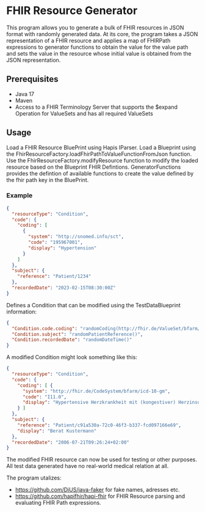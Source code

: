 # FHIR Resource Generator

This program allows you to generate a bulk of FHIR resources in JSON format with randomly generated data. 
At its core, the program takes a JSON representation of a FHIR resource and applies a map of FHIRPath expressions to generator functions
to obtain the value for the value path and sets the value in the resource whose initial value is obtained from the JSON representation.

## Prerequisites

- Java 17
- Maven
- Access to a FHIR Terminology Server that supports the $expand Operation for ValueSets and has all required ValueSets

## Usage

Load a FHIR Resource BluePrint using Hapis IParser.
Load a Blueprint using the FhirResourceFactory.loadFhirPathToValueFunctionFromJson function.
Use the FhirResourceFactory.modifyResource function to modify the loaded resource based on the Blueprint FHIR Defintions.
GeneratorFunctions provides the defintion of available functions to create the value defined by the fhir path key in the BluePrint.


### Example 
```json
{
  "resourceType": "Condition",
  "code": {
    "coding": [
      {
        "system": "http://snomed.info/sct",
        "code": "195967001",
        "display": "Hypertension"
      }
    ]
  },
  "subject": {
    "reference": "Patient/1234"
  },
  "recordedDate": "2023-02-15T08:30:00Z"
}
```
Defines a Condition that can be modified using the TestDataBlueprint information:

```json
{
  "Condition.code.coding": "randomCoding(http://fhir.de/ValueSet/bfarm/icd-10-gm)",
  "Condition.subject": "randomPatientReference()",
  "Condition.recordedDate": "randomDateTime()"
}
```



A modified Condition might look something like this:

```json
{
  "resourceType": "Condition",
  "code": {
    "coding": [ {
      "system": "http://fhir.de/CodeSystem/bfarm/icd-10-gm",
      "code": "I11.0",
      "display": "Hypertensive Herzkrankheit mit (kongestiver) Herzinsuffizienz"
    } ]
  },
  "subject": {
    "reference": "Patient/c91a530a-72c0-46f3-b337-fcd097166e69",
    "display": "Berat Kustermann"
  },
  "recordedDate": "2006-07-21T09:26:24+02:00"
}
```

The modified FHIR resource can now be used for testing or other purposes.
All test data generated have no real-world medical relation at all.

The program utalizes:
- https://github.com/DiUS/java-faker for fake names, adresses etc.
- https://github.com/hapifhir/hapi-fhir for FHIR Resource parsing and evaluating FHIR Path expressions.



